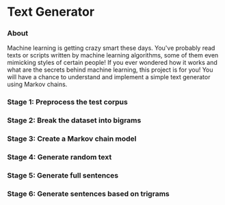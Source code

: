 # Text Generator

### About
Machine learning is getting crazy smart these days. You've probably read texts or scripts written by machine learning algorithms, 
some of them even mimicking styles of certain people! If you ever wondered how it works and what are the secrets behind machine learning, 
this project is for you! You will have a chance to understand and implement a simple text generator using Markov chains.

### Stage 1: Preprocess the test corpus
### Stage 2: Break the dataset into bigrams
### Stage 3: Create a Markov chain model
### Stage 4: Generate random text
### Stage 5: Generate full sentences
### Stage 6: Generate sentences based on trigrams
